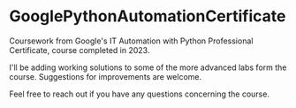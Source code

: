# GooglePythonAutomationCertificate
Coursework from Google's IT Automation with Python Professional Certificate, course completed in 2023.

I'll be adding working solutions to some of the more advanced labs form the course. Suggestions for improvements are welcome.

Feel free to reach out if you have any questions concerning the course.
